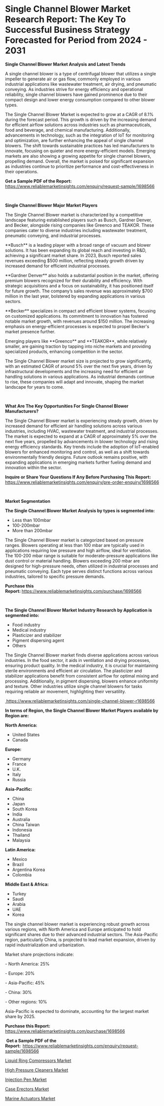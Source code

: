<p><h1>Single Channel Blower Market Research Report: The Key To Successful Business Strategy Forecasted for Period from 2024 - 2031</h1></p><p><strong>Single Channel Blower Market Analysis and Latest Trends</strong></p>
<p><p>A single channel blower is a type of centrifugal blower that utilizes a single impeller to generate air or gas flow, commonly employed in various industrial applications like wastewater treatment, air drying, and pneumatic conveying. As industries strive for energy efficiency and operational reliability, single channel blowers have gained prominence due to their compact design and lower energy consumption compared to other blower types.</p><p>The Single Channel Blower Market is expected to grow at a CAGR of 8.1% during the forecast period. This growth is driven by the increasing demand for efficient airflow solutions across industries such as pharmaceuticals, food and beverage, and chemical manufacturing. Additionally, advancements in technology, such as the integration of IoT for monitoring and optimization, are further enhancing the appeal of single channel blowers. The shift towards sustainable practices has led manufacturers to innovate, focusing on quieter and more energy-efficient models. Emerging markets are also showing a growing appetite for single channel blowers, propelling demand. Overall, the market is poised for significant expansion as industries continue to prioritize performance and cost-effectiveness in their operations.</p></p>
<p><strong>Get a Sample PDF of the Report:&nbsp;</strong> <a href="https://www.reliablemarketinsights.com/enquiry/request-sample/1698566?utm_campaign=1393&utm_medium=2&utm_source=Github&utm_content=ia&utm_term=20102024&utm_id=single-channel-blower">https://www.reliablemarketinsights.com/enquiry/request-sample/1698566</a></p>
<p>&nbsp;</p>
<p><strong>Single Channel Blower Major Market Players</strong></p>
<p><p>The Single Channel Blower market is characterized by a competitive landscape featuring established players such as Busch, Gardner Denver, and Becker, alongside rising companies like Greenco and TEAKOR. These companies cater to diverse industries including wastewater treatment, pneumatic conveying, and industrial processes.</p><p>**Busch** is a leading player with a broad range of vacuum and blower solutions. It has been expanding its global reach and investing in R&D, achieving a significant market share. In 2023, Busch reported sales revenues exceeding $500 million, reflecting steady growth driven by increased demand for efficient industrial processes.</p><p>**Gardner Denver** also holds a substantial position in the market, offering premium blowers recognized for their durability and efficiency. With strategic acquisitions and a focus on sustainability, it has positioned itself for future growth. The company’s sales revenue was approximately $700 million in the last year, bolstered by expanding applications in various sectors.</p><p>**Becker** specializes in compact and efficient blower systems, focusing on customized applications. Its commitment to innovation has fostered notable market growth, with revenues around $150 million. The increasing emphasis on energy-efficient processes is expected to propel Becker's market presence further.</p><p>Emerging players like **Greenco** and **TEAKOR**, while relatively smaller, are gaining traction by tapping into niche markets and providing specialized products, enhancing competition in the sector.</p><p>The Single Channel Blower market size is projected to grow significantly, with an estimated CAGR of around 5% over the next five years, driven by infrastructural developments and the increasing need for efficient air handling solutions in various applications. As industrial demands continue to rise, these companies will adapt and innovate, shaping the market landscape for years to come.</p></p>
<p>&nbsp;</p>
<p><strong>What Are The Key Opportunities For Single Channel Blower Manufacturers?</strong></p>
<p><p>The Single Channel Blower market is experiencing steady growth, driven by increased demand for efficient air handling solutions across various industries, including HVAC, wastewater treatment, and industrial processes. The market is expected to expand at a CAGR of approximately 5% over the next five years, propelled by advancements in blower technology and rising energy efficiency standards. Key trends include the adoption of IoT-enabled blowers for enhanced monitoring and control, as well as a shift towards environmentally friendly designs. Future outlook remains positive, with expanding applications in emerging markets further fueling demand and innovation within the sector.</p></p>
<p><strong>Inquire or Share Your Questions If Any Before Purchasing This Report:</strong> <a href="https://www.reliablemarketinsights.com/enquiry/pre-order-enquiry/1698566?utm_campaign=1393&utm_medium=2&utm_source=Github&utm_content=ia&utm_term=20102024&utm_id=single-channel-blower">https://www.reliablemarketinsights.com/enquiry/pre-order-enquiry/1698566</a></p>
<p>&nbsp;</p>
<p><strong>Market Segmentation</strong></p>
<p><strong>The Single Channel Blower Market Analysis by types is segmented into:</strong></p>
<p><ul><li>Less than 100mbar</li><li>100-200mbar</li><li>More than 200mbar</li></ul></p>
<p><p>The Single Channel Blower market is categorized based on pressure ranges. Blowers operating at less than 100 mbar are typically used in applications requiring low pressure and high airflow, ideal for ventilation. The 100-200 mbar range is suitable for moderate-pressure applications like dust control or material handling. Blowers exceeding 200 mbar are designed for high-pressure needs, often utilized in industrial processes and pneumatic conveying. Each type serves distinct functions across various industries, tailored to specific pressure demands.</p></p>
<p><strong>Purchase this Report:&nbsp;</strong><a href="https://www.reliablemarketinsights.com/purchase/1698566?utm_campaign=1393&utm_medium=2&utm_source=Github&utm_content=ia&utm_term=20102024&utm_id=single-channel-blower">https://www.reliablemarketinsights.com/purchase/1698566</a></p>
<p>&nbsp;</p>
<p><strong>The Single Channel Blower Market Industry Research by Application is segmented into:</strong></p>
<p><ul><li>Food industry</li><li>Medical industry</li><li>Plasticizer and stabilizer</li><li>Pigment dispersing agent</li><li>Others</li></ul></p>
<p><p>The Single Channel Blower market finds diverse applications across various industries. In the food sector, it aids in ventilation and drying processes, ensuring product quality. In the medical industry, it is crucial for maintaining sterile environments and efficient air circulation. The plasticizer and stabilizer applications benefit from consistent airflow for optimal mixing and processing. Additionally, in pigment dispersing, blowers enhance uniformity and texture. Other industries utilize single channel blowers for tasks requiring reliable air movement, highlighting their versatility.</p></p>
<p><a href="https://www.reliablemarketinsights.com/single-channel-blower-r1698566?utm_campaign=1393&utm_medium=2&utm_source=Github&utm_content=ia&utm_term=20102024&utm_id=single-channel-blower">&nbsp;https://www.reliablemarketinsights.com/single-channel-blower-r1698566</a></p>
<p><strong>In terms of Region, the Single Channel Blower Market Players available by Region are:</strong></p>
<p>
    <p> <strong> North America: </strong>
        <ul>
            <li>United States</li>
            <li>Canada</li>
        </ul>
        </p> 
    <p> <strong> Europe: </strong>
        <ul>
            <li>Germany</li>
            <li>France</li>
            <li>U.K.</li>
            <li>Italy</li>
            <li>Russia</li>
        </ul>
        </p> 
    <p> <strong> Asia-Pacific: </strong>
        <ul>
            <li>China</li>
            <li>Japan</li>
            <li>South Korea</li>
            <li>India</li>
            <li>Australia</li>
            <li>China Taiwan</li>
            <li>Indonesia</li>
            <li>Thailand</li>
            <li>Malaysia</li>
        </ul>
        </p> 
    <p> <strong> Latin America: </strong>
        <ul>
            <li>Mexico</li>
            <li>Brazil</li>
            <li>Argentina Korea</li>
            <li>Colombia</li>
        </ul>
        </p> 
    <p> <strong> Middle East & Africa: </strong>
        <ul>
            <li>Turkey</li>
            <li>Saudi</li>
            <li>Arabia</li>
            <li>UAE</li>
            <li>Korea</li>
        </ul>
    </p>
    </p>
<p><p>The single channel blower market is experiencing robust growth across various regions, with North America and Europe anticipated to hold significant shares due to their advanced industrial sectors. The Asia-Pacific region, particularly China, is projected to lead market expansion, driven by rapid industrialization and urbanization. </p><p>Market share projections indicate: </p><p>- North America: 25%</p><p>- Europe: 20%</p><p>- Asia-Pacific: 45%</p><p>- China: 30%</p><p>- Other regions: 10%</p><p>Asia-Pacific is expected to dominate, accounting for the largest market share by 2025.</p></p>
<p><strong>Purchase this Report: </strong><a href="https://www.reliablemarketinsights.com/purchase/1698566?utm_campaign=1393&utm_medium=2&utm_source=Github&utm_content=ia&utm_term=20102024&utm_id=single-channel-blower">https://www.reliablemarketinsights.com/purchase/1698566</a></p>
<p>&nbsp;<strong>Get a Sample PDF of the Report:&nbsp;&nbsp;</strong><a href="https://www.reliablemarketinsights.com/enquiry/request-sample/1698566?utm_campaign=1393&utm_medium=2&utm_source=Github&utm_content=ia&utm_term=20102024&utm_id=single-channel-blower">https://www.reliablemarketinsights.com/enquiry/request-sample/1698566</a></p>
<p><strong></strong></p>
<p><p><a href="https://www.linkedin.com/pulse/global-liquid-ring-compressors-market-trends-innovations-cpp9f?utm_campaign=1393&utm_medium=2&utm_source=Github&utm_content=ia&utm_term=20102024&utm_id=single-channel-blower">Liquid Ring Compressors Market</a></p><p><a href="https://issuu.com/reportprime-2/docs/high-pressure-cleaners-market-size-_9be2ff5b4a05bf?utm_campaign=1393&utm_medium=2&utm_source=Github&utm_content=ia&utm_term=20102024&utm_id=single-channel-blower">High Pressure Cleaners Market</a></p><p><a href="https://www.linkedin.com/pulse/global-injection-pen-market-analysis-trends-forecasts-doxfe?utm_campaign=1393&utm_medium=2&utm_source=Github&utm_content=ia&utm_term=20102024&utm_id=single-channel-blower">Injection Pen Market</a></p><p><a href="https://www.linkedin.com/pulse/comprehensive-case-erectors-market-report-regional-analysis-zhkqf?utm_campaign=1393&utm_medium=2&utm_source=Github&utm_content=ia&utm_term=20102024&utm_id=single-channel-blower">Case Erectors Market</a></p><p><a href="https://www.linkedin.com/pulse/marine-actuators-value-chain-analysis-from-raw-materials-ftyyf?utm_campaign=1393&utm_medium=2&utm_source=Github&utm_content=ia&utm_term=20102024&utm_id=single-channel-blower">Marine Actuators Market</a></p></p>